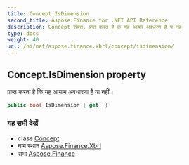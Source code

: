 ```yaml
---
title: Concept.IsDimension
second_title: Aspose.Finance for .NET API Reference
description: Concept संपत्त. प्रप्त करत है क यह आयम अवधरण है य नहं
type: docs
weight: 40
url: /hi/net/aspose.finance.xbrl/concept/isdimension/
---
```

## Concept.IsDimension property

प्राप्त करता है कि यह आयाम अवधारणा है या नहीं।

```csharp
public bool IsDimension { get; }
```

### यह सभी देखें

* class [Concept](../)
* नाम स्थान [Aspose.Finance.Xbrl](../../concept/)
* सभा [Aspose.Finance](../../../)


